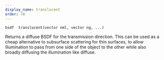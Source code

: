 ```yaml
---
display_name: translucent
order: 78
---
```

`bsdf  translucent(vector nml, vector ng, ...)`

Returns a diffuse BSDF for the transmission direction. This can
be used as a cheap alternative to subsurface scattering for thin surfaces,
to allow illumination to pass from one side of the object to the other
while also broadly diffusing the illumination like diffuse.
